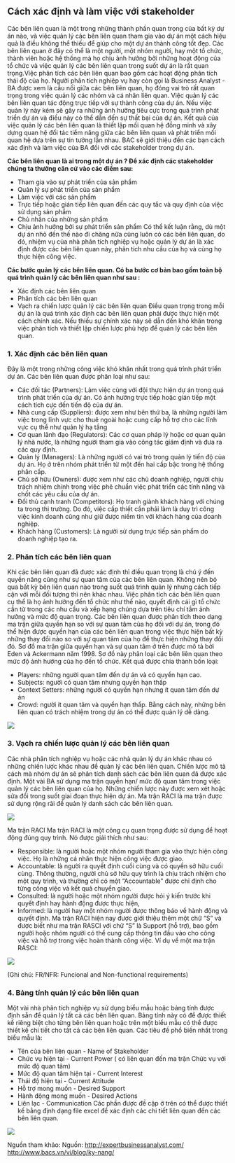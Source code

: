 ## Cách xác định và làm việc với stakeholder

Các bên liên quan là một trong những thành phần quan trọng của bất kỳ dự án nào, và việc quản lý các bên liên quan tham gia vào dự án một cách hiệu quả là điều không thể thiếu để giúp cho một dự án thành công tốt đẹp.
Các bên liên quan ở đây có thể là một người, một nhóm người, hay một tổ chức, thành viên hoặc hệ thống mà họ chịu ảnh hưởng bởi những hoạt động của tổ chức và việc quản lý các bên liên quan trong suốt dự án là rất quan trọng.Việc phân tích các bên liên quan bao gồm các hoạt động phân tích thái độ của họ.
Người phân tích nghiệp vụ hay còn gọi là Business Analyst - BA được xem là cầu nối giữa các bên liên quan, họ đóng vai trò rất quan trọng trong việc quản lý các nhóm và cá nhân liên quan. Việc quản lý các bên liên quan  tác động trực tiếp với sự thành công của dự án. Nếu việc quản lý này  kém sẽ gây ra những ảnh hưởng tiêu cực trong quá trình phát triển dự án và điều này có thể dẫn đến sự thất bại của dự án. Kết quả của việc quản lý các bên liên quan là thiết lập mối quan hệ đồng minh và xây dựng  quan hệ đối tác tiềm năng giữa các bên liên quan và phát triển mối quan hệ dựa trên sự tin tưởng lẫn nhau. BAC sẽ giới thiệu đến các bạn cách xác định và làm việc của BA đối với các stakeholder trong dự án.

**Các bên liên quan là ai trong một dự án ? Để xác định các stakeholder chúng ta thưởng căn cứ vào các điểm sau:**
* Tham gia vào sự phát triển của sản phẩm
* Quản lý sự phát triển của sản phẩm
* Làm việc với các sản phẩm
* Trực tiếp hoặc gián tiếp liên quan đến các quy tắc và quy định của việc sử dụng sản phẩm
* Chủ nhân của những sản phẩm
* Chịu ảnh hưởng bởi sự phát triển sản phẩm
Có thể kết luận rằng, dù một dự án nhỏ đến thế nào đi chăng nữa cũng luôn có các bên liên quan, do đó, nhiệm vụ của nhà phân tích nghiệp vụ hoặc quản lý dự án là xác định được các bên liên quan này, phân tích nhu cầu của họ và cùng họ thực hiện công việc.

**Các bước quản lý các bên liên quan. Có ba bước cơ bản bao gồm toàn bộ quá trình quản lý các bên liên quan như sau :**
* Xác định các bên liên quan
* Phân tích các bên liên quan
* Vạch ra chiến lược quản lý các bên liên quan
Điều quan trọng trong mỗi dự án là quá trình xác định các bên liên quan phải được  thực hiện một cách chính xác. Nếu thiếu sự chính xác này sẽ dẫn đến khó khăn trong việc phân tích và thiết lập chiến lược phù hợp để quản lý các bên liên quan.

### 1.      Xác định các bên liên quan

Đây là một trong những công việc khó khăn nhất trong quá trình phát triển dự án. Các bên liên quan được phân loại như sau:
* Các đối tác (Partners):  Làm việc cùng với đội thực hiện dự án trong quá trình phát triển của dự án. Có ảnh hưởng trực tiếp hoặc gián tiếp một cách tích cực đến tiến độ của dự án.
* Nhà cung cấp (Suppliers):  được xem như bên thứ ba, là những người làm việc trong lĩnh vực cho thuê ngoài hoặc cung cấp hỗ trợ cho các lĩnh vực cụ thể như quản lý hạ tầng
* Cơ quan lãnh đạo (Regulators):  Các cơ quan pháp lý hoặc cơ quan quản lý nhà nước, là những người tham gia vào công tác giám định và đưa ra các quy định.
* Quản lý (Managers):  Là những người có vai trò trong quản lý tiến độ của dự án. Họ ở trên nhóm phát triển từ một đến hai cấp  bậc trong hệ thống phân cấp.
* Chủ sở hữu (Owners): được xem như các chủ doanh nghiệp, người chịu trách nhiệm chính trong việc phê chuẩn việc phát triển các tính năng và chốt các yêu cầu của dự án.
* Đối thủ cạnh tranh (Competitors): Họ tranh giành khách hàng với chúng ta trong thị trường. Do đó, việc cấp thiết cần phải làm là duy trì công việc kinh doanh cũng như giữ được niềm tin với khách hàng của doanh nghiệp.
* Khách hàng (Customers): Là người  sử dụng trực tiếp sản phẩm do doanh nghiệp tạo ra.

### 2. Phân tích các bên liên quan

Khi các bên liên quan đã được xác định thì điều quan trọng là chú ý đến quyền  năng cũng như sự quan tâm của các bên liên quan. Không nên bỏ qua bất kỳ bên liên quan nào trong suốt quá trình quản lý nhưng cách tiếp cận với mỗi đối tượng thì nên khác nhau. Việc phân tích các bên liên quan cụ thể là họ ảnh hưởng đến tổ chức như thế nào, quyết định cái gì tổ chức cần từ trong các nhu cầu và xếp hạng chúng dựa trên tiêu chí tầm ảnh hưởng và mức độ quan trọng. Các bên liên quan được phân tích theo dạng ma trận giữa quyền hạn so với sự quan tâm của họ đối với dự án, trong đó thể hiện được quyền hạn của các bên liên quan trong việc thực hiện bất kỳ những thay đổi nào so với sự quan tâm của họ để thực hiện những thay đổi đó.
Sơ đồ ma trận giữa quyền hạn và sự quan tâm ở trên được mô tả bởi Eden và Ackermann năm 1998. Sơ đồ này phân loại các bên liên quan theo mức độ ảnh hưởng của họ đến tổ chức. Kết quả được chia thành bốn loại:
* Players: những người quan tâm đến dự án và có quyền hạn cao.
* Subjects: người có quan tâm nhưng quyền hạn thấp
* Context Setters: những người có quyền hạn nhưng ít quan tâm đến dự án
* Crowd: người ít quan tâm và quyền hạn thấp.
Bằng cách này, những bên liên quan có trách nhiệm trong dự án có thể được quản lý dễ dàng.

![](https://images.viblo.asia/9700a887-6d44-4ad7-a8f4-ad79d8f02fdd.png)


### 3. Vạch ra chiến lược quản lý các bên liên quan

Các nhà phân tích nghiệp vụ hoặc các nhà quản lý dự án khác nhau có những chiến lược khác nhau để quản lý các bên liên quan. Chiến lược mô tả cách mà nhóm dự án sẽ phân tích danh sách các bên liên quan đã được xác định. Một vài BA sử dụng ma trận quyền hạn/ mức độ quan tâm trong việc quản lý các bên liên quan của họ. Những chiến lược này được xem xét hoặc sửa đổi trong suốt giai đoạn thực hiện dự án.
Ma trận RACI là ma trận được sử dụng rộng rãi để quản lý danh sách các bên liên quan.

![](https://images.viblo.asia/4b21e365-061e-49df-9ce0-2b1092a0a1af.png)

Ma trận RACI
Ma trận RACI là một công cụ quan trọng được sử dụng để hoạt động đúng quy trình. Nó được giải thích như sau:
* Responsible: là người hoặc một nhóm người tham gia vào thực hiện công việc. Họ là những cá nhân thực hiện công việc được giao.
* Accountable: là người ra quyết định cuối cùng và có quyền sở hữu cuối cùng. Thông thường, người chủ sở hữu quy trình là chịu trách nhiệm cho một quy trình, và thường chỉ có một “Accountable” được chỉ định cho từng công việc và kết quả chuyển giao.
* Consulted: là người hoặc một nhóm người được hỏi ý kiến trước khi quyết định hay hành động được thực hiện,
* Informed: là người  hay một nhóm người được thông báo về hành động và quyết định.
Ma trận RACI  hiện nay được giới thiệu thêm một chữ “S” và được biết như ma trận RASCI với chữ “S” là Support (hỗ trợ),  bao gồm người hoặc nhóm người có thể cung cấp thông tin đầu vào cho  công việc và hỗ trợ trong việc hoàn thành công việc.
Ví dụ về một ma trận RASCI:

![](https://images.viblo.asia/68b8c6f0-8860-4fb9-91a7-289c9b0fadc1.jpg)

(Ghi chú: FR/NFR: Funcional and Non-functional requirements)

### 4. Bảng tính quản lý các bên liên quan
Một vài nhà phân tích nghiệp vụ sử dụng biểu mẫu hoặc bảng tính được định sẵn để quản lý tất cả các bên liên quan. Bảng tính này có để được thiết kế riêng biệt cho từng bên liên quan hoặc trên một biểu mẫu có thể được thiết kế chi tiết cho tất cả các bên liên quan.
Các  tiêu đề phổ biến nhất trong biểu mẫu là:
* Tên của bên liên quan - Name of Stakeholder
* Chức vụ hiện tại - Current Power ( có liên quan đến ma trận Chức vụ với mức độ quan tâm)
* Mức độ quan tâm hiện tại - Current Interest
* Thái độ hiện tại - Current Attitude
* Hỗ trợ mong muốn - Desired Support
* Hành động mong muốn - Desired Actions
* Liên lạc - Communication
Các phần được đề cập ở trên có thể được thiết kế bằng định dạng file excel để xác định các chi tiết liên quan đến các bên liên quan.

![](https://images.viblo.asia/90ef2807-68ee-423d-98be-08f8d0ff85ca.jpg)

Nguồn tham khảo: Nguồn: http://expertbusinessanalyst.com/
http://www.bacs.vn/vi/blog/ky-nang/